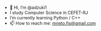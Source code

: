 - 👋 Hi, I’m @adzuki1
- I study Computer Science in CEFET-RJ
- I’m currently learning Python / C++
- 📫 How to reach me: mneto.fis@gmail.com

<!---
adzuki1/adzuki1 is a ✨ special ✨ repository because its `README.md` (this file) appears on your GitHub profile.
You can click the Preview link to take a look at your changes.
--->
